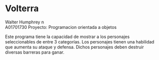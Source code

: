 # Volterra

Walter Humphrey n\
A01701730
Proyecto: Programacion orientada a objetos

Este programa tiene la capacidad de mostrar a los
personajes seleccionables de entre 3 categorías.
Los personajes tienen una habilidad que aumenta su ataque y defensa.
Dichos personajes deben destruir diversas barreras para ganar.
